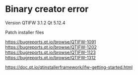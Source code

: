 # Binary creator error

Version QTIFW 3.1.2
Qt 5.12.4

Patch installer files

https://bugreports.qt.io/browse/QTIFW-1091
https://bugreports.qt.io/browse/QTIFW-1202
https://bugreports.qt.io/browse/QTIFW-1123
https://bugreports.qt.io/browse/QTIFW-1312

https://doc.qt.io/qtinstallerframework/ifw-getting-started.html
